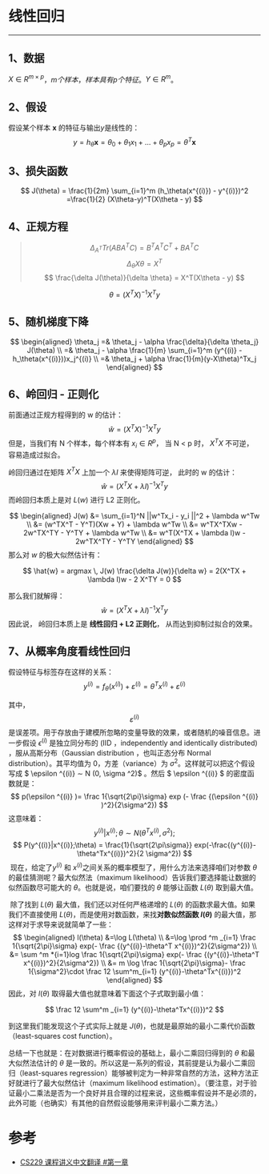 # 线性回归

---

## 1、数据

$X \in R^{m \times p}$$，m个样本，样本具有p个特征。$$Y \in R^{m}$。

## 2、假设

假设某个样本 $\mathbf{x}$ 的特征与输出$y$是线性的：
$$
y = h_{\theta}\mathbf{x} = \theta_0 + \theta_1 x_1 + \dots + \theta_p x_p = \theta^T \mathbf{x}
$$

## 3、损失函数

$$
J(\theta) 
= \frac{1}{2m} \sum_{i=1}^m (h_\theta(x^{(i)}) - y^{(i)})^2
=\frac{1}{2} (X\theta-y)^T(X\theta - y)
$$

## 4、正规方程

> $$\Delta_{A^T} Tr(ABA^TC) = B^T A^T C^T + B A^T C$$
> $$\Delta_{\theta} X\theta = X^T$$ 
$$
\frac{\delta J(\theta)}{\delta \theta} = X^T(X\theta - y)
$$

$$
\theta = (X^TX)^{-1}X^Ty
$$

## 5、随机梯度下降

$$
\begin{aligned}
\theta_j =& \theta_j - \alpha \frac{\delta}{\delta \theta_j} J(\theta) \\ 
=& \theta_j - \alpha \frac{1}{m} \sum_{i=1}^m (y^{(i)} - h_\theta(x^{(i)}))x_j^{(i)}  \\ 
=& \theta_j + \alpha \frac{1}{m}(y-X\theta)^Tx_j
\end{aligned}
$$

## 6、岭回归 - 正则化

前面通过正规方程得到的 w 的估计：
$$
\hat{w} = (X^TX)^{-1}X^Ty
$$
但是，当我们有 N 个样本，每个样本有 $x_i \in R^p$， 当 N < p 时， $X^TX$ 不可逆， 容易造成过拟合。

岭回归通过在矩阵 $X^TX$ 上加一个 $\lambda I$ 来使得矩阵可逆， 此时的 w 的估计：
$$
\hat{w} = (X^TX + \lambda I)^{-1}X^Ty
$$
而岭回归本质上是对 $L(w)$  进行 L2 正则化。

$$
\begin{aligned}
J(w) &= \sum_{i=1}^N ||w^Tx_i - y_i ||^2 + \lambda w^Tw \\
&= (w^TX^T - Y^T)(Xw + Y) + \lambda w^Tw \\
&= w^TX^TXw - 2w^TX^TY  - Y^TY + \lambda w^Tw \\
&= w^T(X^TX + \lambda I)w - 2w^TX^TY - Y^TY
\end{aligned}
$$
那么对 $w$ 的极大似然估计有：

$$
\hat{w} = argmax \, J(w) 
\frac{\delta J(w)}{\delta w} = 2(X^TX + \lambda I)w - 2 X^TY = 0
$$

那么我们就解得：
$$
\hat{w} = (X^TX + \lambda I)^{-1}X^Ty
$$
因此说， 岭回归本质上是 **线性回归 + L2 正则化**， 从而达到抑制过拟合的效果。

## 7、从概率角度看线性回归

假设特征与标签存在这样的关系：
$$
y^{(i)} = f_{\theta}(x^{(i)}) + \varepsilon^{(i)} = \theta^Tx^{(i)} + \varepsilon^{(i)}
$$

其中，$$\varepsilon^{(i)}$$ 是误差项。用于存放由于建模所忽略的变量导致的效果，或者随机的噪音信息。进一步假设 $\epsilon ^{(i)}$ 是独立同分布的 (IID ，independently and identically distributed) ，服从高斯分布（Gaussian distribution ，也叫正态分布 Normal distribution）。其平均值为 $0$，方差（variance）为 $\sigma ^2$。这样就可以把这个假设写成 $ \epsilon ^{(i)} ∼ N (0, \sigma ^2)$ 。然后 $ \epsilon ^{(i)} $ 的密度函数就是：
$$
p(\epsilon ^{(i)} )= \frac 1{\sqrt{2\pi}\sigma} exp (- \frac {(\epsilon ^{(i)} )^2}{2\sigma^2})
$$
这意味着：
$$
y^{(i)} |x^{(i)};\theta  \sim N(\theta^Tx^{(i)}, \sigma^2); $$
$$
P(y^{(i)}|x^{(i)};\theta) = \frac{1}{\sqrt{2\pi\sigma}} exp(-\frac{(y^{(i)}-\theta^Tx^{(i)})^2}{2 \sigma^2})
$$
​         现在，给定了$y^{(i)}$ 和 $x^{(i)}$之间关系的概率模型了，用什么方法来选择咱们对参数 $\theta$ 的最佳猜测呢？最大似然法（maximum likelihood）告诉我们要选择能让数据的似然函数尽可能大的 $\theta$。也就是说，咱们要找的 $\theta$ 能够让函数 $L(\theta)$ 取到最大值。

​         除了找到 $L(\theta)$ 最大值，我们还以对任何严格递增的 $L(\theta)$ 的函数求最大值。如果我们不直接使用 $L(\theta)$，而是使用对数函数，来找**对数似然函数 $l(\theta)$** 的最大值，那这样对于求导来说就简单了一些：
$$
\begin{aligned} l(\theta) &=\log L(\theta) \\
&=\log \prod ^m _{i=1} \frac 1{\sqrt{2\pi}\sigma} exp(- \frac {(y^{(i)}-\theta^T x^{(i)})^2}{2\sigma^2}) \\
&= \sum ^m *{i=1}log \frac 1{\sqrt{2\pi}\sigma} exp(- \frac {(y^{(i)}-\theta^T x^{(i)})^2}{2\sigma^2}) \\
&= m \log \frac 1{\sqrt{2\pi}\sigma}- \frac 1{\sigma^2}\cdot \frac 12 \sum^m_{i=1} (y^{(i)}-\theta^Tx^{(i)})^2 \end{aligned}
$$
因此，对 $l(\theta)$ 取得最大值也就意味着下面这个子式取到最小值：

$$ \frac 12 \sum^m _{i=1} (y^{(i)}-\theta^Tx^{(i)})^2 $$

到这里我们能发现这个子式实际上就是 $J(\theta)$，也就是最原始的最小二乘代价函数（least-squares cost function）。

总结一下也就是：在对数据进行概率假设的基础上，最小二乘回归得到的 $\theta$ 和最大似然法估计的 $\theta$ 是一致的。所以这是一系列的假设，其前提是认为最小二乘回归（least-squares regression）能够被判定为一种非常自然的方法，这种方法正好就进行了最大似然估计（maximum likelihood estimation）。（要注意，对于验证最小二乘法是否为一个良好并且合理的过程来说，这些概率假设并不是必须的，此外可能（也确实）有其他的自然假设能够用来评判最小二乘方法。）



# 参考

- [CS229 课程讲义中文翻译  #第一章](https://github.com/Kivy-CN/Stanford-CS-229-CN/blob/master/Markdown/cs229-notes1.md)


